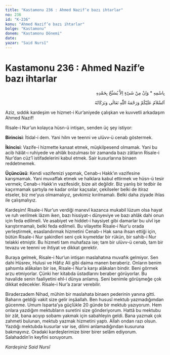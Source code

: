 ```yaml
---
title: "Kastamonu 236 : Ahmed Nazif’e bazı ihtarlar"
no: 236
id: "K-236"
konu: "Ahmed Nazif’e bazı ihtarlar"
bolge: "Kastamonu"
donem: "Kastamonu Dönemi"
date: 
yazar: "Said Nursî"
---
```


# Kastamonu 236 : Ahmed Nazif’e bazı ihtarlar

<p class="arabic" dir="rtl" title="Meal: “O’nun adıyla” * “Hiçbir şey yoktur ki O'nu hamd ile tesbih etmesin” [İsrâ Suresi, 17:44]">بِاسْمِهِ * وَاِنْ مِنْ شَىْءٍ اِلاَّ يُسَبِّحُ بِحَمْدِهِ</p>

<p class="arabic" dir="rtl" title="Meal: “Allah Teâlâ'nın selâmı, rahmeti ve bereketleri üzerinize olsun.”">اَلسَّلاَمُ عَلَيْكُمْ وَرَحْمَةُ اللّٰهِ تَعَالٰى وَبَرَكَاتُهُ</p>

Aziz, sıddık kardeşim ve hizmet-i Kur’aniyede çalışkan ve kuvvetli arkadaşım Ahmed Nazif!

Risale-i Nur’un kolayca hüsn-ü intişarı, senden üç şey istiyor:

**Birincisi**: İtidal-i dem. Yani hilm ve teenni ve ulüvv-ü cenab göstermek.

**İkincisi**: Vazife-i hizmette kanaat etmek, müşkilpesend olmamak. Yani bu acib hâlât-ı ruhiyede ve ahlâk bozulması bir zamanda bazı zâtların Risale-i Nur’dan cüz’î istifadelerini kabul etmek. Sair kusurlarına binaen reddetmemek.

**Üçüncüsü**: Kendi vazifemizi yapmak, Cenab-ı Hakk’ın vazifesine karışmamak. Yani muvaffak etmek ve halklara kabul ettirmek ve hüsn-ü tesir vermek; Cenab-ı Hakk’ın vazifesidir, bize ait değildir. Biz yanlış bir tedbir ile kaçırmamak şartıyla ne kadar onlar kaçsalar, çekilseler belki de itiraz etseler, biz me’yus olmamalıyız, şevkimiz kırılmamalı. Belki daha ziyade ihlas ile çalışmalıyız.

Kardeşim! Risale-i Nur’un verdiği manevî kazanca mukabil lüzum olsa hayat ve ruh verilmek lâzım iken, bazı hissiyat-ı dünyeviye ve bazı ahlâk dahi onun için feda edilmeli. Ve asabiyet ve hiddet-i haysiyet gibi damarlar bu ulvî işe karıştırmamalı, belki feda edilmeli. Bu vilayette Risale-i Nur’u orada yerleştirmek, esaslandırmak hizmetini Cenab-ı Hak sana ihsan ettiği için, bütün Risale-i Nur şakirdleri seni çok kıymetdar bir rükün, bir sahib-i Nur telakki etmiştir. Bu hizmeti tam muhafaza ise; tam bir ulüvv-ü cenab, tam bir tevazu ve teenni ve ihtiyat ve dikkat gerektir.

Buraya gelmek, Risale-i Nur’un intişarı maslahatına muvafık gelmiyor. Sen dahi Hüsrev, Hulusi ve Hâfız Ali gibi daima manen beraberiz. Onların benim şahsımla alâkaları bir ise, Risale-i Nur’a karşı alâkaları bindir. Beni görmek arzu etmiyorlar. Çünki her kitabda üstadlarını beraber görüyorlar. Bu havalide senin faaliyetini ehl-i dünya anlamış. Seni benimle görüşmeğe çok dikkat edecekler. Risale-i Nur’a zarar verebilir.

Biraderzadem Nihad, mühim bir maslahata binaen pederinin yanına gitti. Baharın geldiği vakit size gelir inşâallah. Ben hususî mektub yazmadığımdan gücenme. Umum Isparta’ya güçlükle 20 günde bir mektub yazıyorum. Hem onlara yazdığım mektubların suretini size gönderiyorum. Hattâ bu mektubu bir zât, bana acıyıp sobamı yakmak için sabahleyin geldi. Bana yazmak çok zahmeti bulunan, mektub yazmak hizmetini yaptı. Allah ondan razı olsun. Yazdığı mektubda kusurlar var ise, dilimi anlamadığından kusuruna bakmayınız. Oradaki kardeşlerimize birer birer selâm ediyorum. Salahaddin’in keyfini soruyorum.

*Kardeşiniz*
*Said Nursî*
